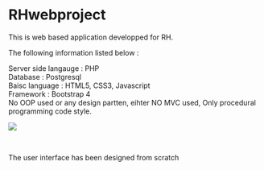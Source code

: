 # RHwebproject

This is web based application developped for RH.

The following information listed below : 

Server side langauge : PHP <br>
Database : Postgresql <br>
Baisc language : HTML5, CSS3, Javascript <br>
Framework : Bootstrap 4 <br>
No OOP used or any design partten, eihter NO MVC used, Only procedural programming code style. <br>


<img src="https://i.imgur.com/snffXl7.png"></img>

<br>

The user interface has been designed from scratch

